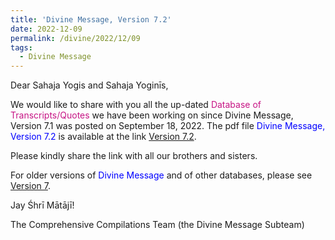 ```yaml
---
title: 'Divine Message, Version 7.2'
date: 2022-12-09
permalink: /divine/2022/12/09
tags:
  - Divine Message
---
```


<p>
Dear Sahaja Yogis and Sahaja Yoginīs,  
</p>

We would like to share with you all the up-dated <font color="mediumvioletred">Database of Transcripts/Quotes</font> we have been working on since Divine Message, Version 7.1 was posted on September 18, 2022. The pdf file <font color="blue">Divine Message, Version 7.2</font> is available at the link
<a href="bit.ly/DivineMessageV7_2">Version 7.2</a>.

<p>
Please kindly share the link with all our brothers and sisters. 
</p>

For older versions of <font color="blue">Divine Message</font> and of other databases, please see <a href="https://seven-teams.github.io/divine/2022/07/23"> Version 7</a>.

Jay Śhrī Mātājī!

The Comprehensive Compilations Team (the Divine Message Subteam)